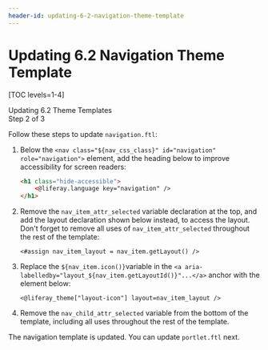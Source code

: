 ```yaml
---
header-id: updating-6-2-navigation-theme-template
---
```


# Updating 6.2 Navigation Theme Template

[TOC levels=1-4]

<div class="learn-path-step">
    <p>Updating 6.2 Theme Templates<br>Step 2 of 3</p>
</div>

Follow these steps to update `navigation.ftl`:

1.  Below the `<nav class="${nav_css_class}" id="navigation" role="navigation">` 
    element, add the heading below to improve accessibility for screen readers:

    ```html
    <h1 class="hide-accessible">
        <@liferay.language key="navigation" />
    </h1>
    ```

2.  Remove the `nav_item_attr_selected` variable declaration at the top, and add 
    the layout declaration shown below instead, to access the layout. Don't 
    forget to remove all uses of `nav_item_attr_selected` throughout the rest of 
    the template:

    ```markup
    <#assign nav_item_layout = nav_item.getLayout() />
    ```

3.  Replace the `${nav_item.icon()}`variable in the 
    `<a aria-labelledby="layout_${nav_item.getLayoutId()}"...</a>` anchor with 
    the element below: 

    ```markup
    <@liferay_theme["layout-icon"] layout=nav_item_layout />
    ```

4.  Remove the `nav_child_attr_selected` variable from the bottom of the 
    template, including all uses throughout the rest of the template.

The navigation template is updated. You can update `portlet.ftl` next. 
